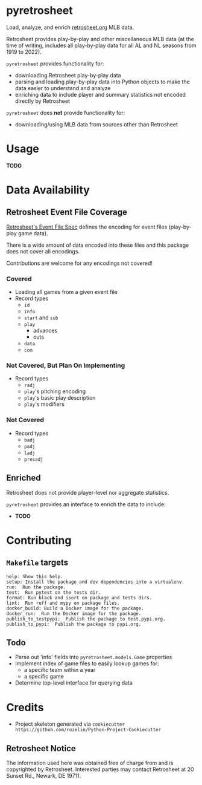 # pyretrosheet

Load, analyze, and enrich [retrosheet.org](https://www.retrosheet.org) MLB data.

Retrosheet provides play-by-play and other miscellaneous MLB data (at the time of writing, includes all play-by-play 
data for all AL and NL seasons from 1919 to 2022).

`pyretrosheet` provides functionality for:
- downloading Retrosheet play-by-play data
- parsing and loading play-by-play data into Python objects to make the data easier to understand and analyze
- enriching data to include player and summary statistics not encoded directly by Retrosheet

`pyretrosheet` does **not** provide functionality for:
- downloading/using MLB data from sources other than Retrosheet

# Usage
**TODO**

# Data Availability
## Retrosheet Event File Coverage
[Retrosheet's Event File Spec](https://www.retrosheet.org/eventfile.htm) defines the encoding for event files 
(play-by-play game data).

There is a wide amount of data encoded into these files and this package does not cover all encodings.

Contributions are welcome for any encodings not covered!

### Covered
- Loading all games from a given event file
- Record types
  - `id`
  - `info`
  - `start` and `sub`
  - `play`
    - advances
    - outs
  - `data`
  - `com`

### Not Covered, But Plan On Implementing
- Record types
  - `radj`
  - `play`'s pitching encoding
  - `play`'s basic play description
  - `play`'s modifiers

### Not Covered
- Record types
  - `badj`
  - `padj`
  - `ladj`
  - `presadj`

## Enriched
Retrosheet does not provide player-level nor aggregate statistics.

`pyretrosheet` provides an interface to enrich the data to include:
- **TODO**

# Contributing
## `Makefile` targets
```
help: Show this help.
setup: Install the package and dev dependencies into a virtualenv.
run:  Run the package.
test:  Run pytest on the tests dir.
format: Run black and isort on package and tests dirs.
lint:  Run ruff and mypy on package files.
docker_build: Build a Docker image for the package.
docker_run:  Run the Docker image for the package.
publish_to_testpypi:  Publish the package to test.pypi.org.
publish_to_pypi:  Publish the package to pypi.org.
```

## Todo
- Parse out 'info' fields into `pyretrosheet.models.Game` properties
- Implement index of game files to easily lookup games for:
    - a specific team within a year
    - a specific game
- Determine top-level interface for querying data

# Credits
- Project skeleton generated via `cookiecutter https://github.com/rozelie/Python-Project-Cookiecutter`

## Retrosheet Notice
The information used here was obtained free of charge from and is copyrighted by Retrosheet. Interested
parties may contact Retrosheet at 20 Sunset Rd., Newark, DE 19711.